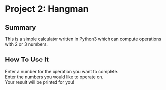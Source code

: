 # Project 2: Hangman 

## Summary
This is a simple calculator written in Python3 which can compute operations with 2 or 3 numbers. 

## How To Use It
Enter a number for the operation you want to complete.<br/> 
Enter the numbers you would like to operate on.<br/>
Your result will be printed for you!<br/>
